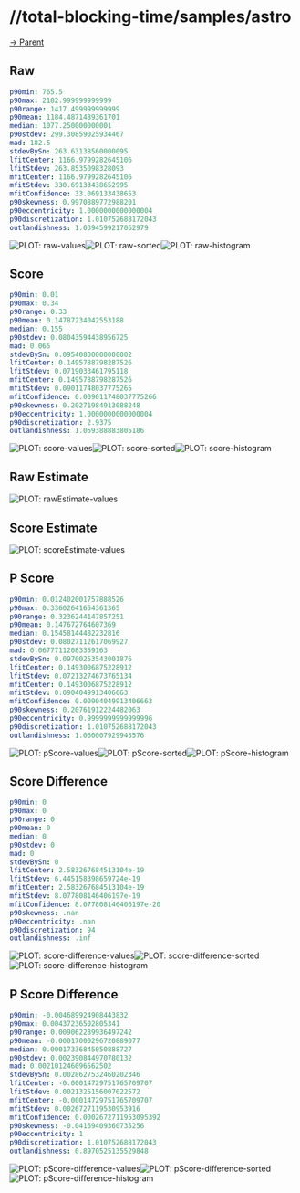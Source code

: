 
# //total-blocking-time/samples/astro

[→ Parent](../..)


## Raw


```yaml
p90min: 765.5
p90max: 2182.999999999999
p90range: 1417.499999999999
p90mean: 1184.4871489361701
median: 1077.250000000001
p90stdev: 299.30859025934467
mad: 182.5
stdevBySn: 263.63138560000095
lfitCenter: 1166.9799282645106
lfitStdev: 263.8535098328093
mfitCenter: 1166.9799282645106
mfitStdev: 330.69133438652995
mfitConfidence: 33.069133438653
p90skewness: 0.9970889772988201
p90eccentricity: 1.0000000000000004
p90discretization: 1.010752688172043
outlandishness: 1.0394599217062979

```

![PLOT: raw-values](./raw/values.svg)![PLOT: raw-sorted](./raw/sorted.svg)![PLOT: raw-histogram](./raw/histogram.svg)
## Score


```yaml
p90min: 0.01
p90max: 0.34
p90range: 0.33
p90mean: 0.14787234042553188
median: 0.155
p90stdev: 0.08043594438956725
mad: 0.065
stdevBySn: 0.09540800000000002
lfitCenter: 0.1495788798287526
lfitStdev: 0.0719033461795118
mfitCenter: 0.1495788798287526
mfitStdev: 0.09011748037775265
mfitConfidence: 0.009011748037775266
p90skewness: 0.20271984913088248
p90eccentricity: 1.0000000000000004
p90discretization: 2.9375
outlandishness: 1.059388883805186

```

![PLOT: score-values](./score/values.svg)![PLOT: score-sorted](./score/sorted.svg)![PLOT: score-histogram](./score/histogram.svg)
## Raw Estimate

![PLOT: rawEstimate-values](./rawEstimate/values.svg)
## Score Estimate

![PLOT: scoreEstimate-values](./scoreEstimate/values.svg)
## P Score


```yaml
p90min: 0.012402001757888526
p90max: 0.33602641654361365
p90range: 0.3236244147857251
p90mean: 0.147672764607369
median: 0.15458144482232816
p90stdev: 0.08027112617069927
mad: 0.06777112083359163
stdevBySn: 0.09700253543001876
lfitCenter: 0.1493006875228912
lfitStdev: 0.07213274673765134
mfitCenter: 0.1493006875228912
mfitStdev: 0.0904049913406663
mfitConfidence: 0.00904049913406663
p90skewness: 0.20761912224482063
p90eccentricity: 0.9999999999999996
p90discretization: 1.010752688172043
outlandishness: 1.060007929943576

```

![PLOT: pScore-values](./pScore/values.svg)![PLOT: pScore-sorted](./pScore/sorted.svg)![PLOT: pScore-histogram](./pScore/histogram.svg)
## Score Difference


```yaml
p90min: 0
p90max: 0
p90range: 0
p90mean: 0
median: 0
p90stdev: 0
mad: 0
stdevBySn: 0
lfitCenter: 2.583267684513104e-19
lfitStdev: 6.445158398659724e-19
mfitCenter: 2.583267684513104e-19
mfitStdev: 8.077808146406197e-19
mfitConfidence: 8.077808146406197e-20
p90skewness: .nan
p90eccentricity: .nan
p90discretization: 94
outlandishness: .inf

```

![PLOT: score-difference-values](./score-difference/values.svg)![PLOT: score-difference-sorted](./score-difference/sorted.svg)![PLOT: score-difference-histogram](./score-difference/histogram.svg)
## P Score Difference


```yaml
p90min: -0.004689924908443832
p90max: 0.00437236502805341
p90range: 0.009062289936497242
p90mean: -0.00017000296720889077
median: 0.00017336845050888727
p90stdev: 0.002390844970780132
mad: 0.002101246096562502
stdevBySn: 0.0028627532460202346
lfitCenter: -0.00014729751765709707
lfitStdev: 0.0021325156007022572
mfitCenter: -0.00014729751765709707
mfitStdev: 0.0026727119530953916
mfitConfidence: 0.0002672711953095392
p90skewness: -0.04169409360735256
p90eccentricity: 1
p90discretization: 1.010752688172043
outlandishness: 0.8970525135529848

```

![PLOT: pScore-difference-values](./pScore-difference/values.svg)![PLOT: pScore-difference-sorted](./pScore-difference/sorted.svg)![PLOT: pScore-difference-histogram](./pScore-difference/histogram.svg)